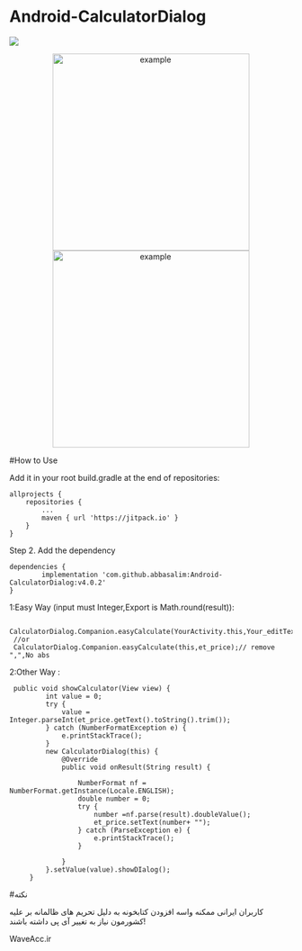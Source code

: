 # Android-CalculatorDialog

[![](https://jitpack.io/v/abbasalim/Android-CalculatorDialog.svg)](https://jitpack.io/#abbasalim/Android-CalculatorDialog)



<p align="center">
  <img src="http://uupload.ir/files/r1gk_screenshot_1571043912.png" width="350" title="example">
	 <img src="http://uupload.ir/files/zu29_screenshot_1571043933.png" width="350" title="example">
</p>





#How to Use


Add it in your root build.gradle at the end of repositories:

	allprojects {
		repositories {
			...
			maven { url 'https://jitpack.io' }
		}
	}

Step 2. Add the dependency

	dependencies {
	        implementation 'com.github.abbasalim:Android-CalculatorDialog:v4.0.2'
	}
	

  1:Easy Way (input must Integer,Export is Math.round(result)):
  
	 CalculatorDialog.Companion.easyCalculate(YourActivity.this,Your_editText,",",false);
	 //or
	 CalculatorDialog.Companion.easyCalculate(this,et_price);// remove ",",No abs
	
  
  2:Other Way :
  
	 public void showCalculator(View view) {
             int value = 0;
             try {
                 value = Integer.parseInt(et_price.getText().toString().trim());
             } catch (NumberFormatException e) {
                 e.printStackTrace();
             }
             new CalculatorDialog(this) {
                 @Override
                 public void onResult(String result) {
     
                     NumberFormat nf = NumberFormat.getInstance(Locale.ENGLISH);
                     double number = 0;
                     try {
                         number =nf.parse(result).doubleValue();
                         et_price.setText(number+ "");
                     } catch (ParseException e) {
                         e.printStackTrace();
                     }
     
                 }
             }.setValue(value).showDIalog();
         }
	
  #نکته
  
  کاربران ایرانی ممکنه واسه افزودن کتابخونه به دلیل تحریم های ظالمانه بر علیه کشورمون نیاز به تغییر آی پی داشته باشند!
  
WaveAcc.ir
